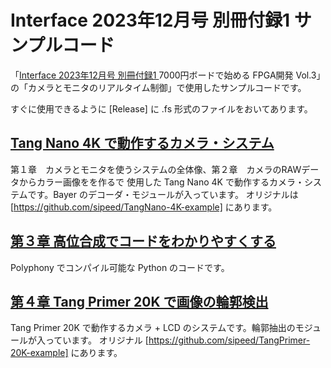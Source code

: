 # Interface 2023年12月号 別冊付録1 サンプルコード
「[Interface 2023年12月号 別冊付録1 ](https://interface.cqpub.co.jp/magazine/202312/) 7000円ボードで始める FPGA開発 Vol.3」の「カメラとモニタのリアルタイム制御」で使用したサンプルコードです。

すぐに使用できるように [Release] に .fs 形式のファイルをおいてあります。

## [Tang Nano 4K で動作するカメラ・システム](./camera_hdmi-for-TangNano-4K)
第１章　カメラとモニタを使うシステムの全体像、第２章　カメラのRAWデータからカラー画像をを作るで
使用した Tang Nano 4K で動作するカメラ・システムです。Bayer のデコーダ・モジュールが入っています。
オリジナルは [https://github.com/sipeed/TangNano-4K-example] にあります。

## [第３章 高位合成でコードをわかりやすくする](./I2C)
Polyphony でコンパイル可能な Python のコードです。

## [第４章 Tang Primer 20K で画像の輪郭検出](./OV5640_LCD480_DDR3-for-TangPrimer-20K)
Tang Primer 20K で動作するカメラ + LCD のシステムです。輪郭抽出のモジュールが入っています。
オリジナル [https://github.com/sipeed/TangPrimer-20K-example] にあります。
